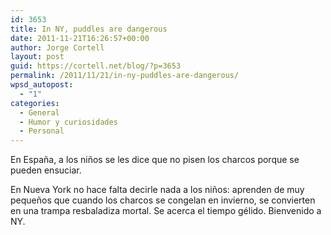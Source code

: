 ```yaml
---
id: 3653
title: In NY, puddles are dangerous
date: 2011-11-21T16:26:57+00:00
author: Jorge Cortell
layout: post
guid: https://cortell.net/blog/?p=3653
permalink: /2011/11/21/in-ny-puddles-are-dangerous/
wpsd_autopost:
  - "1"
categories:
  - General
  - Humor y curiosidades
  - Personal
---
```

En España, a los niños se les dice que no pisen los charcos porque se pueden ensuciar.

En Nueva York no hace falta decirle nada a los niños: aprenden de muy pequeños que cuando los charcos se congelan en invierno, se convierten en una trampa resbaladiza mortal. Se acerca el tiempo gélido. Bienvenido a NY.